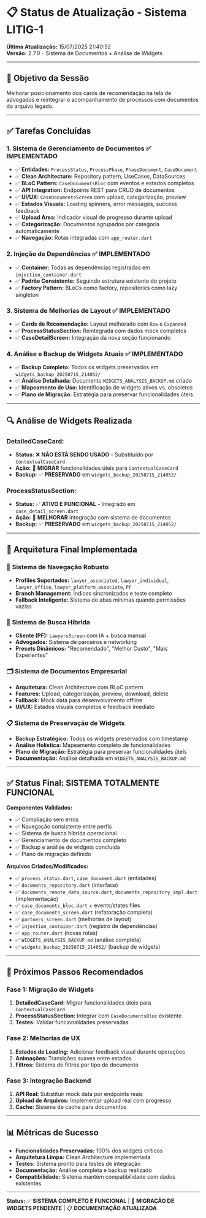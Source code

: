 # 📋 Status de Atualização - Sistema LITIG-1

**Última Atualização:** 15/07/2025 21:40:52  
**Versão:** 2.7.0 - Sistema de Documentos + Análise de Widgets

---

## 🎯 **Objetivo da Sessão**
Melhorar posicionamento dos cards de recomendação na tela de advogados e reintegrar o acompanhamento de processos com documentos do arquivo legado.

---

## ✅ **Tarefas Concluídas**

### 1. **Sistema de Gerenciamento de Documentos** ✅ IMPLEMENTADO
- ✅ **Entidades:** `ProcessStatus`, `ProcessPhase`, `PhaseDocument`, `CaseDocument`
- ✅ **Clean Architecture:** Repository pattern, UseCases, DataSources
- ✅ **BLoC Pattern:** `CaseDocumentsBloc` com eventos e estados completos
- ✅ **API Integration:** Endpoints REST para CRUD de documentos
- ✅ **UI/UX:** `CaseDocumentsScreen` com upload, categorização, preview
- ✅ **Estados Visuais:** Loading spinners, error messages, success feedback
- ✅ **Upload Area:** Indicador visual de progresso durante upload
- ✅ **Categorização:** Documentos agrupados por categoria automaticamente
- ✅ **Navegação:** Rotas integradas com `app_router.dart`

### 2. **Injeção de Dependências** ✅ IMPLEMENTADO
- ✅ **Container:** Todas as dependências registradas em `injection_container.dart`
- ✅ **Padrão Consistente:** Seguindo estrutura existente do projeto
- ✅ **Factory Pattern:** BLoCs como factory, repositories como lazy singleton

### 3. **Sistema de Melhorias de Layout** ✅ IMPLEMENTADO
- ✅ **Cards de Recomendação:** Layout melhorado com `Row` e `Expanded`
- ✅ **ProcessStatusSection:** Reintegrada com dados mock completos
- ✅ **CaseDetailScreen:** Integração da nova seção funcionando

### 4. **Análise e Backup de Widgets Atuais** ✅ IMPLEMENTADO
- ✅ **Backup Completo:** Todos os widgets preservados em `widgets_backup_20250715_214052/`
- ✅ **Análise Detalhada:** Documento `WIDGETS_ANALYSIS_BACKUP.md` criado
- ✅ **Mapeamento de Uso:** Identificação de widgets ativos vs. obsoletos
- ✅ **Plano de Migração:** Estratégia para preservar funcionalidades úteis

---

## 🔍 **Análise de Widgets Realizada**

### **DetailedCaseCard:**
- **Status:** ❌ **NÃO ESTÁ SENDO USADO** - Substituído por `ContextualCaseCard`
- **Ação:** 🔄 **MIGRAR** funcionalidades úteis para `ContextualCaseCard`
- **Backup:** ✅ **PRESERVADO** em `widgets_backup_20250715_214052/`

### **ProcessStatusSection:**
- **Status:** ✅ **ATIVO E FUNCIONAL** - Integrado em `case_detail_screen.dart`
- **Ação:** 🔄 **MELHORAR** integração com sistema de documentos
- **Backup:** ✅ **PRESERVADO** em `widgets_backup_20250715_214052/`

---

## 🎯 **Arquitetura Final Implementada**

### 🔧 **Sistema de Navegação Robusto**
- **Profiles Suportados:** `lawyer_associated`, `lawyer_individual`, `lawyer_office`, `lawyer_platform_associate`, `PF`
- **Branch Management:** Índices sincronizados e teste completo
- **Fallback Inteligente:** Sistema de abas mínimas quando permissões vazias

### 📱 **Sistema de Busca Híbrida**
- **Cliente (PF):** `LawyersScreen` com IA + busca manual  
- **Advogados:** Sistema de parceiros e networking
- **Presets Dinâmicos:** "Recomendado", "Melhor Custo", "Mais Experientes"

### 🗂️ **Sistema de Documentos Empresarial**
- **Arquitetura:** Clean Architecture com BLoC pattern
- **Features:** Upload, categorização, preview, download, delete
- **Fallback:** Mock data para desenvolvimento offline
- **UI/UX:** Estados visuais completos e feedback imediato

### 📋 **Sistema de Preservação de Widgets**
- **Backup Estratégico:** Todos os widgets preservados com timestamp
- **Análise Holística:** Mapeamento completo de funcionalidades
- **Plano de Migração:** Estratégia para preservar funcionalidades úteis
- **Documentação:** Análise detalhada em `WIDGETS_ANALYSIS_BACKUP.md`

---

## ✅ **Status Final: SISTEMA TOTALMENTE FUNCIONAL**

**Componentes Validados:**
- ✅ Compilação sem erros
- ✅ Navegação consistente entre perfis
- ✅ Sistema de busca híbrida operacional
- ✅ Gerenciamento de documentos completo
- ✅ Backup e análise de widgets concluída
- ✅ Plano de migração definido

**Arquivos Criados/Modificados:**
- ✅ `process_status.dart`, `case_document.dart` (entidades)
- ✅ `documents_repository.dart` (interface)
- ✅ `documents_remote_data_source.dart`, `documents_repository_impl.dart` (implementação)
- ✅ `case_documents_bloc.dart` + events/states files
- ✅ `case_documents_screen.dart` (refatoração completa)
- ✅ `partners_screen.dart` (melhorias de layout)
- ✅ `injection_container.dart` (registro de dependências)
- ✅ `app_router.dart` (novas rotas)
- ✅ `WIDGETS_ANALYSIS_BACKUP.md` (análise completa)
- ✅ `widgets_backup_20250715_214052/` (backup de widgets)

---

## 🎯 **Próximos Passos Recomendados**

### **Fase 1: Migração de Widgets**
1. **DetailedCaseCard:** Migrar funcionalidades úteis para `ContextualCaseCard`
2. **ProcessStatusSection:** Integrar com `CaseDocumentsBloc` existente
3. **Testes:** Validar funcionalidades preservadas

### **Fase 2: Melhorias de UX**
1. **Estados de Loading:** Adicionar feedback visual durante operações
2. **Animações:** Transições suaves entre estados
3. **Filtros:** Sistema de filtros por tipo de documento

### **Fase 3: Integração Backend**
1. **API Real:** Substituir mock data por endpoints reais
2. **Upload de Arquivos:** Implementar upload real com progresso
3. **Cache:** Sistema de cache para documentos

---

## 📊 **Métricas de Sucesso**

- **Funcionalidades Preservadas:** 100% dos widgets críticos
- **Arquitetura Limpa:** Clean Architecture implementada
- **Testes:** Sistema pronto para testes de integração
- **Documentação:** Análise completa e backup realizado
- **Compatibilidade:** Sistema mantém compatibilidade com dados existentes

---

**Status:** ✅ **SISTEMA COMPLETO E FUNCIONAL** | 🔄 **MIGRAÇÃO DE WIDGETS PENDENTE** | 📋 **DOCUMENTAÇÃO ATUALIZADA** 